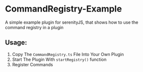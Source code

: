 # CommandRegistry-Example
A simple example plugin for serenityJS, that shows how to use the command registry in a plugin

## Usage:
1. Copy The `CommandRegistry.ts` File Into Your Own Plugin
2. Start The Plugin With `startRegistry()` function
3. Register Commands
